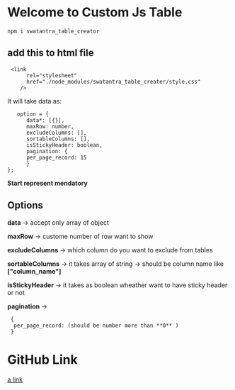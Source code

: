 # Welcome to Custom Js Table

```
npm i swatantra_table_creator

```

## add this to html file

```
 <link
      rel="stylesheet"
      href="./node_modules/swatantra_table_creater/style.css"
    />

```

It will take data as:

```
   option = {
      data*: [{}],
      maxRow: number,
      excludeColumns: [],
      sortableColumns: [],
      isStickyHeader: boolean,
      pagination: {
      per_page_record: 15
      }
};

```

**Start represent mendatory**

## Options

**data** -> accept only array of object

**maxRow** -> custome number of row want to show

**excludeColumns** -> which column do you want to exclude from tables

**sortableColumns** -> it takes array of string -> should be column name like **["column_name"]**

**isStickyHeader** -> it takes as boolean wheather want to have sticky header or not

**pagination** ->

```
 {
  per_page_record: (should be number more than **0** )
 }

```

# GitHub Link

[a link](https://github.com/Swatantramishra1/customJsTable)
